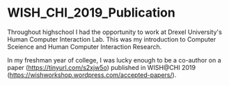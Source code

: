 # WISH_CHI_2019_Publication


Throughout highschool I had the opportunity to work at Drexel University's Human Computer Interaction Lab. This was my introduction to Computer Sceience and Human Computer Interaction Research.

In my freshman year of college, I was lucky enough to be a co-author on a paper (https://tinyurl.com/s2xjw5o) published in WISH@CHI 2019 (https://wishworkshop.wordpress.com/accepted-papers/).
